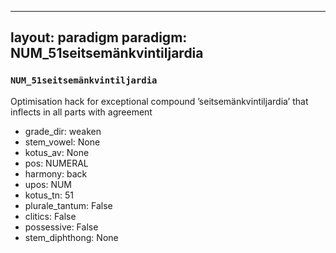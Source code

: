 
---
layout: paradigm
paradigm: NUM_51seitsemänkvintiljardia
---
### ` NUM_51seitsemänkvintiljardia `

Optimisation hack for exceptional compound ’seitsemänkvintiljardia’ that inflects in all parts with agreement
* grade_dir: weaken
* stem_vowel: None
* kotus_av: None
* pos: NUMERAL
* harmony: back
* upos: NUM
* kotus_tn: 51
* plurale_tantum: False
* clitics: False
* possessive: False
* stem_diphthong: None
